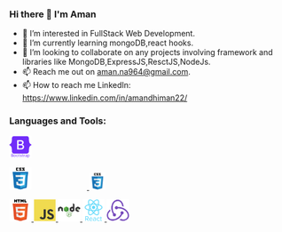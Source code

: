 ### Hi there 👋 I'm Aman

<!--
**aman22o8/aman22o8** is a ✨ _special_ ✨ repository because its `README.md` (this file) appears on your GitHub profile.

Here are some ideas to get you started:

- 🔭 I’m currently working on 
- 🌱 I’m currently learning ...
- 👯 I’m looking to collaborate on ...
- 🤔 I’m looking for help with ...
- 💬 Ask me about ...
- 📫 How to reach me: ...
- 😄 Pronouns: ...
- ⚡ Fun fact: ...

-->
- 👀 I’m interested in FullStack Web Development.
- 🌱 I’m currently learning mongoDB,react hooks.
- 👯 I’m looking to collaborate on any projects involving framework and libraries like MongoDB,ExpressJS,ResctJS,NodeJs.
- 📫 Reach me out on aman.na964@gmail.com.
- 📫 How to reach me LinkedIn: https://www.linkedin.com/in/amandhiman22/


<h3 align="left">Languages and Tools:</h3>
<p align="left"> 
  
  <a href="https://getbootstrap.com" target="_blank" rel="noreferrer"> <img src="https://raw.githubusercontent.com/devicons/devicon/master/icons/bootstrap/bootstrap-plain-wordmark.svg" alt="bootstrap" width="40" height="40"/> </a> 

   
  <a href="https://www.w3schools.com/css/" target="_blank" rel="noreferrer"> <img style="margin-right: 100px" src="https://raw.githubusercontent.com/devicons/devicon/master/icons/css3/css3-original-wordmark.svg" alt="css3" width="40" height="40"/> </a> 
[<img style="margin-right: 50px margin-left: 50px" src='https://raw.githubusercontent.com/devicons/devicon/master/icons/css3/css3-original-wordmark.svg' height=30>](https://www.w3schools.com/css/)
  
  <a href="https://www.w3.org/html/" target="_blank" rel="noreferrer"> <img style="margin-right: 50px margin-left: 50px" src="https://raw.githubusercontent.com/devicons/devicon/master/icons/html5/html5-original-wordmark.svg" alt="html5" width="40" height="40"/> </a> 
  <a href="https://developer.mozilla.org/en-US/docs/Web/JavaScript" target="_blank" rel="noreferrer"> <img style="margin-right: 50px margin-left: 50px" src="https://raw.githubusercontent.com/devicons/devicon/master/icons/javascript/javascript-original.svg" alt="javascript" width="40" height="40"/> </a> 
  <a href="https://nodejs.org" target="_blank" rel="noreferrer"> <img style="margin-right: 50px margin-left: 50px" src="https://raw.githubusercontent.com/devicons/devicon/master/icons/nodejs/nodejs-original-wordmark.svg" alt="nodejs" width="40" height="40"/> </a>
  <a href="https://reactjs.org/" target="_blank" rel="noreferrer"> <img style="margin-right: 50px margin-left: 150px" src="https://raw.githubusercontent.com/devicons/devicon/master/icons/react/react-original-wordmark.svg" alt="react" width="40" height="40"/> </a>
  <a href="https://redux.js.org" target="_blank" rel="noreferrer"> <img style="margin-right: 50px margin-left: 50px" src="https://raw.githubusercontent.com/devicons/devicon/master/icons/redux/redux-original.svg" alt="redux" width="40" height="40"/> </a>
</p>


